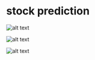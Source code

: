 # stock prediction


![alt text](http://url/to/img.png)

![alt text](http://url/to/img.png)

![alt text](http://url/to/img.png)
